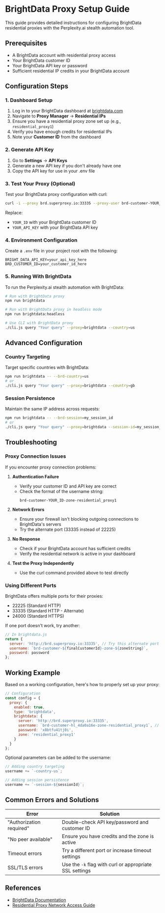# BrightData Proxy Setup Guide

This guide provides detailed instructions for configuring BrightData residential proxies with the Perplexity.ai stealth automation tool.

## Prerequisites

- A BrightData account with residential proxy access
- Your BrightData customer ID
- Your BrightData API key or password
- Sufficient residential IP credits in your BrightData account

## Configuration Steps

### 1. Dashboard Setup

1. Log in to your BrightData dashboard at [brightdata.com](https://brightdata.com)
2. Navigate to **Proxy Manager** → **Residential IPs**
3. Ensure you have a residential proxy zone set up (e.g., `residential_proxy1`)
4. Verify you have enough credits for residential IPs
5. Note your **Customer ID** from the dashboard

### 2. Generate API Key

1. Go to **Settings** → **API Keys**
2. Generate a new API key if you don't already have one
3. Copy the API key for use in your .env file

### 3. Test Your Proxy (Optional)

Test your BrightData proxy configuration with curl:

```bash
curl -i --proxy brd.superproxy.io:33335 --proxy-user brd-customer-YOUR_ID-zone-residential_proxy1:YOUR_API_KEY -k "https://geo.brdtest.com/welcome.txt?product=resi&method=native"
```

Replace:
- `YOUR_ID` with your BrightData customer ID
- `YOUR_API_KEY` with your BrightData API key

### 4. Environment Configuration

Create a `.env` file in your project root with the following:

```
BRIGHT_DATA_API_KEY=your_api_key_here
BRD_CUSTOMER_ID=your_customer_id_here
```

### 5. Running With BrightData

To run the Perplexity.ai stealth automation with BrightData:

```bash
# Run with BrightData proxy
npm run brightdata

# Run with BrightData proxy in headless mode
npm run brightdata:headless

# Use CLI with BrightData proxy
./cli.js query "Your query" --proxy=brightdata --country=us
```

## Advanced Configuration

### Country Targeting

Target specific countries with BrightData:

```bash
npm run brightdata -- --brd-country=us
# or
./cli.js query "Your query" --proxy=brightdata --country=gb
```

### Session Persistence

Maintain the same IP address across requests:

```bash
npm run brightdata -- --brd-session=my_session_id
# or
./cli.js query "Your query" --proxy=brightdata --session-id=my_session_id
```

## Troubleshooting

### Proxy Connection Issues

If you encounter proxy connection problems:

1. **Authentication Failure**
   - Verify your customer ID and API key are correct
   - Check the format of the username string:
     ```
     brd-customer-YOUR_ID-zone-residential_proxy1
     ```

2. **Network Errors**
   - Ensure your firewall isn't blocking outgoing connections to BrightData's servers
   - Try the alternate port (33335 instead of 22225)

3. **No Response**
   - Check if your BrightData account has sufficient credits
   - Verify the residential network is active in your dashboard

4. **Test the Proxy Independently**
   - Use the curl command provided above to test directly

### Using Different Ports

BrightData offers multiple ports for their proxies:

- 22225 (Standard HTTP)
- 33335 (Standard HTTP - Alternate)
- 24000 (Standard HTTPS)

If one port doesn't work, try another:

```javascript
// In brightdata.js
return {
  server: 'http://brd.superproxy.io:33335', // Try this alternate port
  username: `brd-customer-${finalCustomerId}-zone-${zoneString}`,
  password: password
};
```

## Working Example

Based on a working configuration, here's how to properly set up your proxy:

```javascript
// Configuration
const config = {
  proxy: {
    enabled: true,
    type: 'brightdata',
    brightdata: {
      server: 'http://brd.superproxy.io:33335',
      username: `brd-customer-hl_4da0a16e-zone-residential_proxy1`, // Base format
      password: 'x8btfu41tj0i',
      zone: 'residential_proxy1'
    }
  }
};
```

Optional parameters can be added to the username:

```javascript
// Adding country targeting
username += `-country-us`;

// Adding session persistence
username += `-session-${sessionId}`;
```

## Common Errors and Solutions

| Error | Solution |
|-------|----------|
| "Authorization required" | Double-check API key/password and customer ID |
| "No peer available" | Ensure you have credits and the zone is active |
| Timeout errors | Try a different port or increase timeout settings |
| SSL/TLS errors | Use the `-k` flag with curl or appropriate SSL settings |

## References

- [BrightData Documentation](https://docs.brightdata.com/proxy-networks/residential/introduction)
- [Residential Proxy Network Access Guide](https://docs.brightdata.com/proxy-networks/residential/network-access)